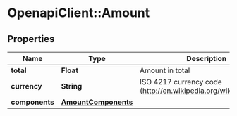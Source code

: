 # OpenapiClient::Amount

## Properties
Name | Type | Description | Notes
------------ | ------------- | ------------- | -------------
**total** | **Float** | Amount in total | 
**currency** | **String** | ISO 4217 currency code (http://en.wikipedia.org/wiki/ISO_4217). | 
**components** | [**AmountComponents**](AmountComponents.md) |  | [optional] 


